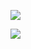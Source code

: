 ![](https://github-readme-stats.vercel.app/api?username=fekete965&show_icons=true&count_private=true)

![](https://github-readme-stats.vercel.app/api/top-langs/?username=fekete965&layout=compact)
<!--
**fekete965/fekete965** is a ✨ _special_ ✨ repository because its `README.md` (this file) appears on your GitHub profile.

Here are some ideas to get you started:

- 🔭 I’m currently working on ...
- 🌱 I’m currently learning ...
- 👯 I’m looking to collaborate on ...
- 🤔 I’m looking for help with ...
- 💬 Ask me about ...
- 📫 How to reach me: ...
- 😄 Pronouns: ...
- ⚡ Fun fact: ...
-->
